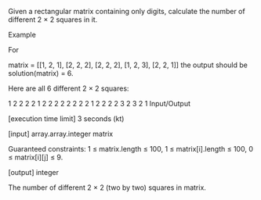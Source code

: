 Given a rectangular matrix containing only digits, calculate the number of different 2 × 2 squares in it.

Example

For

matrix = [[1, 2, 1],
[2, 2, 2],
[2, 2, 2],
[1, 2, 3],
[2, 2, 1]]
the output should be
solution(matrix) = 6.

Here are all 6 different 2 × 2 squares:

1 2
2 2
2 1
2 2
2 2
2 2
2 2
1 2
2 2
2 3
2 3
2 1
Input/Output

[execution time limit] 3 seconds (kt)

[input] array.array.integer matrix

Guaranteed constraints:
1 ≤ matrix.length ≤ 100,
1 ≤ matrix[i].length ≤ 100,
0 ≤ matrix[i][j] ≤ 9.

[output] integer

The number of different 2 × 2 (two by two) squares in matrix.
